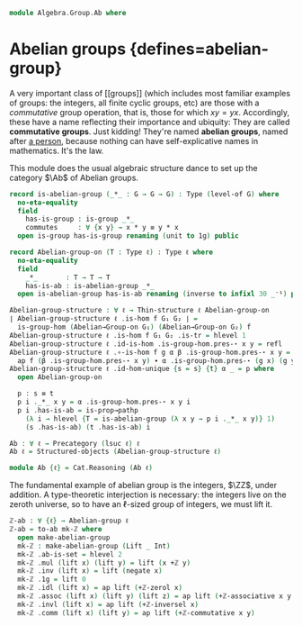 <!--
```agda
open import Algebra.Group.Cat.Base
open import Algebra.Group

open import Cat.Displayed.Univalence.Thin
open import Cat.Displayed.Total
open import Cat.Prelude hiding (_*_ ; _+_)

open import Data.Int

import Cat.Reasoning
```
-->

```agda
module Algebra.Group.Ab where
```

# Abelian groups {defines=abelian-group}

A very important class of [[groups]] (which includes most familiar
examples of groups: the integers, all finite cyclic groups, etc) are
those with a _commutative_ group operation, that is, those for which $xy
= yx$.  Accordingly, these have a name reflecting their importance and
ubiquity: They are called **commutative groups**. Just kidding! They're
named **abelian groups**, named after [a person], because nothing can
have self-explicative names in mathematics. It's the law.

[a person]: https://en.wikipedia.org/wiki/Niels_Henrik_Abel

<!--
```agda
private variable
  ℓ : Level
  G : Type ℓ

Group-on-is-abelian : Group-on G → Type _
Group-on-is-abelian G = ∀ x y → Group-on._⋆_ G x y ≡ Group-on._⋆_ G y x
```
-->

This module does the usual algebraic structure dance to set up the
category $\Ab$ of Abelian groups.

```agda
record is-abelian-group (_*_ : G → G → G) : Type (level-of G) where
  no-eta-equality
  field
    has-is-group : is-group _*_
    commutes     : ∀ {x y} → x * y ≡ y * x
  open is-group has-is-group renaming (unit to 1g) public
```

<!--
```agda
private unquoteDecl eqv = declare-record-iso eqv (quote is-abelian-group)
instance
  H-Level-is-abelian-group
    : ∀ {n} {* : G → G → G} → H-Level (is-abelian-group *) (suc n)
  H-Level-is-abelian-group = prop-instance $ Iso→is-hlevel 1 eqv $
    Σ-is-hlevel 1 (hlevel 1) λ x → Π-is-hlevel' 1 λ _ → Π-is-hlevel' 1 λ _ →
      is-group.has-is-set x _ _
```
-->

```agda
record Abelian-group-on (T : Type ℓ) : Type ℓ where
  no-eta-equality
  field
    _*_       : T → T → T
    has-is-ab : is-abelian-group _*_
  open is-abelian-group has-is-ab renaming (inverse to infixl 30 _⁻¹) public
```

<!--
```agda
  Abelian→Group-on : Group-on T
  Abelian→Group-on .Group-on._⋆_ = _*_
  Abelian→Group-on .Group-on.has-is-group = has-is-group

  infixr 20 _*_

open Abelian-group-on using (Abelian→Group-on) public
```
-->

```agda
Abelian-group-structure : ∀ ℓ → Thin-structure ℓ Abelian-group-on
∣ Abelian-group-structure ℓ .is-hom f G₁ G₂ ∣ =
  is-group-hom (Abelian→Group-on G₁) (Abelian→Group-on G₂) f
Abelian-group-structure ℓ .is-hom f G₁ G₂ .is-tr = hlevel 1
Abelian-group-structure ℓ .id-is-hom .is-group-hom.pres-⋆ x y = refl
Abelian-group-structure ℓ .∘-is-hom f g α β .is-group-hom.pres-⋆ x y =
  ap f (β .is-group-hom.pres-⋆ x y) ∙ α .is-group-hom.pres-⋆ (g x) (g y)
Abelian-group-structure ℓ .id-hom-unique {s = s} {t} α _ = p where
  open Abelian-group-on

  p : s ≡ t
  p i ._*_ x y = α .is-group-hom.pres-⋆ x y i
  p i .has-is-ab = is-prop→pathp
    (λ i → hlevel {T = is-abelian-group (λ x y → p i ._*_ x y)} 1)
    (s .has-is-ab) (t .has-is-ab) i

Ab : ∀ ℓ → Precategory (lsuc ℓ) ℓ
Ab ℓ = Structured-objects (Abelian-group-structure ℓ)

module Ab {ℓ} = Cat.Reasoning (Ab ℓ)
```

<!--
```agda
Abelian-group : (ℓ : Level) → Type (lsuc ℓ)
Abelian-group _ = Ab.Ob

record make-abelian-group (T : Type ℓ) : Type ℓ where
  no-eta-equality
  field
    ab-is-set : is-set T
    mul   : T → T → T
    inv   : T → T
    1g    : T
    idl   : ∀ x → mul 1g x ≡ x
    assoc : ∀ x y z → mul x (mul y z) ≡ mul (mul x y) z
    invl  : ∀ x → mul (inv x) x ≡ 1g
    comm  : ∀ x y → mul x y ≡ mul y x

  make-abelian-group→make-group : make-group T
  make-abelian-group→make-group = mg where
    mg : make-group T
    mg .make-group.group-is-set = ab-is-set
    mg .make-group.unit   = 1g
    mg .make-group.mul    = mul
    mg .make-group.inv    = inv
    mg .make-group.assoc  = assoc
    mg .make-group.invl   = invl
    mg .make-group.idl    = idl

  to-group-on-ab : Group-on T
  to-group-on-ab = to-group-on make-abelian-group→make-group

  to-abelian-group-on : Abelian-group-on T
  to-abelian-group-on .Abelian-group-on._*_ = mul
  to-abelian-group-on .Abelian-group-on.has-is-ab .is-abelian-group.has-is-group =
    Group-on.has-is-group to-group-on-ab
  to-abelian-group-on .Abelian-group-on.has-is-ab .is-abelian-group.commutes =
    comm _ _

  to-ab : Abelian-group ℓ
  ∣ to-ab .fst ∣ = T
  to-ab .fst .is-tr = ab-is-set
  to-ab .snd = to-abelian-group-on

is-commutative-group : ∀ {ℓ} → Group ℓ → Type ℓ
is-commutative-group G = ∀ x y → Group-on._⋆_ (G .snd) x y ≡ Group-on._⋆_ (G .snd) y x

from-commutative-group
  : ∀ {ℓ} (G : Group ℓ)
  → is-commutative-group G
  → Abelian-group ℓ
from-commutative-group G comm .fst = G .fst
from-commutative-group G comm .snd .Abelian-group-on._*_ =
  Group-on._⋆_ (G .snd)
from-commutative-group G comm .snd .Abelian-group-on.has-is-ab .is-abelian-group.has-is-group =
  Group-on.has-is-group (G .snd)
from-commutative-group G comm .snd .Abelian-group-on.has-is-ab .is-abelian-group.commutes =
  comm _ _

open make-abelian-group using (make-abelian-group→make-group ; to-group-on-ab ; to-abelian-group-on ; to-ab) public

open Functor

Ab↪Grp : ∀ {ℓ} → Functor (Ab ℓ) (Groups ℓ)
Ab↪Grp .F₀ (X , A) = X , Abelian→Group-on A
Ab↪Grp .F₁ f .hom = f .hom
Ab↪Grp .F₁ f .preserves = f .preserves
Ab↪Grp .F-id = trivial!
Ab↪Grp .F-∘ f g = trivial!
```
-->

The fundamental example of abelian group is the integers, $\ZZ$, under
addition. A type-theoretic interjection is necessary: the integers live
on the zeroth universe, so to have an $\ell$-sized group of integers, we
must lift it.

```agda
ℤ-ab : ∀ {ℓ} → Abelian-group ℓ
ℤ-ab = to-ab mk-ℤ where
  open make-abelian-group
  mk-ℤ : make-abelian-group (Lift _ Int)
  mk-ℤ .ab-is-set = hlevel 2
  mk-ℤ .mul (lift x) (lift y) = lift (x +ℤ y)
  mk-ℤ .inv (lift x) = lift (negate x)
  mk-ℤ .1g = lift 0
  mk-ℤ .idl (lift x) = ap lift (+ℤ-zerol x)
  mk-ℤ .assoc (lift x) (lift y) (lift z) = ap lift (+ℤ-associative x y z)
  mk-ℤ .invl (lift x) = ap lift (+ℤ-inversel x)
  mk-ℤ .comm (lift x) (lift y) = ap lift (+ℤ-commutative x y)
```
